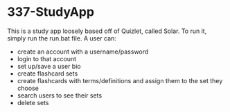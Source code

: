 # 337-StudyApp
This is a study app loosely based off of Quizlet, called Solar.
To run it, simply run the run.bat file.
A user can:
- create an account with a username/password
- login to that account
- set up/save a user bio
- create flashcard sets
- create flashcards with terms/definitions and assign them to the set they choose
- search users to see their sets
- delete sets
